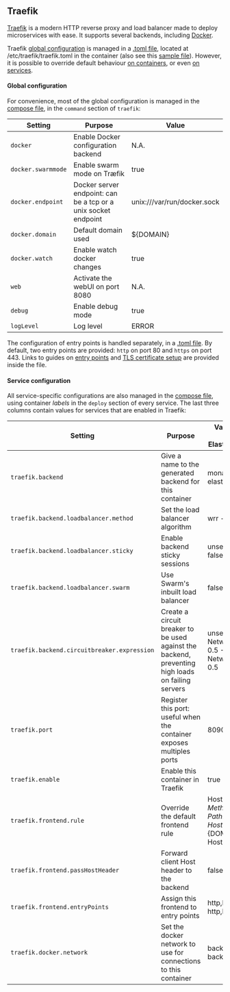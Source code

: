 ## Traefik
[Traefik](https://docs.traefik.io/) is a modern HTTP reverse proxy and load balancer made to deploy microservices with ease. It supports several backends, including [Docker](https://docs.docker.com/).

Traefik [global configuration](http://docs.traefik.io/configuration/backends/docker/) is managed in a [.toml file](https://github.com/martel-innovate/deep-log-inspection/blob/master/log-server/traefik/traefik.toml), located at /etc/traefik/traefik.toml in the container (also see this [sample file](https://github.com/containous/traefik/blob/master/traefik.sample.toml)). However, it is possible to override default behaviour [on containers](http://docs.traefik.io/configuration/backends/docker/#on-containers), or even [on services](http://docs.traefik.io/configuration/backends/docker/#on-service).

#### Global configuration
For convenience, most of the global configuration is managed in the [compose file](https://github.com/martel-innovate/deep-log-inspection/blob/master/log-server/docker-compose.yml), in the `command` section of `traefik`:

| Setting | Purpose | Value |
| --- | --- | --- |
| `docker` | Enable Docker configuration backend | N.A. |
| `docker.swarmmode` | Enable swarm mode on Træfik | true |
| `docker.endpoint` | Docker server endpoint: can be a tcp or a unix socket endpoint | unix:///var/run/docker.sock |
| `docker.domain` | Default domain used | ${DOMAIN} |
| `docker.watch` | Enable watch docker changes | true |
| `web` | Activate the webUI on port 8080 | N.A. |
| `debug` | Enable debug mode | true |
| `logLevel` | Log level | ERROR |

The configuration of entry points is handled separately, in a [.toml file](https://github.com/martel-innovate/deep-log-inspection/blob/master/log-server/traefik/traefik.toml). By default, two entry points are provided: `http` on port 80 and `https` on port 443. Links to guides on [entry points](https://docs.traefik.io/configuration/entrypoints/) and [TLS certificate setup](https://docs.traefik.io/configuration/acme/) are provided inside the file.

#### Service configuration
All service-specific configurations are also managed in the [compose file](https://github.com/martel-innovate/deep-log-inspection/blob/master/log-server/docker-compose.yml), using container *labels* in the `deploy` section of every service. The last three columns contain values for services that are enabled in Traefik:

| Setting | Purpose | Value for: Monasca Log API - Elasticsearch - Kibana |
| --- | --- | --- |
| `traefik.backend` | Give a name to the generated backend for this container | monasca-log-api - elasticsearch - kibana |
| `traefik.backend.loadbalancer.method` | Set the load balancer algorithm | wrr - wrr - wrr |
| `traefik.backend.loadbalancer.sticky` | Enable backend sticky sessions | unset (default: false) - false - true |
| `traefik.backend.loadbalancer.swarm` | Use Swarm's inbuilt load balancer | false - false - false |
| `traefik.backend.circuitbreaker.expression` | Create a circuit breaker to be used against the backend, preventing high loads on failing servers | unset - NetworkErrorRatio() > 0.5 - NetworkErrorRatio() > 0.5 |
| `traefik.port` | Register this port: useful when the container exposes multiples ports | 8090 - 9200 - 5601 |
| `traefik.enable` | Enable this container in Traefik | true - true - true |
| `traefik.frontend.rule` | Override the default frontend rule | Host:${DOMAIN};Method:POST;PathPrefix:/v3.0 - Host:elastic.${DOMAIN} - Host:kibana.${DOMAIN} |
| `traefik.frontend.passHostHeader` | Forward client Host header to the backend | false - false - false |
| `traefik.frontend.entryPoints` | Assign this frontend to entry points | http,https - http,https - http,https |
| `traefik.docker.network` | Set the docker network to use for connections to this container | backend - backend - backend |
